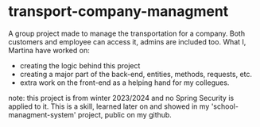 # transport-company-managment

A group project made to manage the transportation for a company. Both customers and employee can access it, admins are included too. 
What I, Martina have worked on:
- creating the logic behind this project
- creating a major part of the back-end, entities, methods, requests, etc.
- extra work on the front-end as a helping hand for my collegues. 

note: this project is from winter 2023/2024 and no Spring Security is applied to it. This is a skill, learned later on and showed in my 'school-managment-system' project, public on my github.
